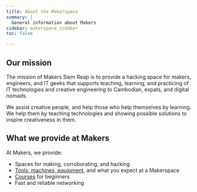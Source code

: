 ```yaml
---
title: About the Makerspace
summary: |
  General information about Makers
sidebar: makerspace_sidebar
toc: false

---
```


## Our mission

The mission of Makers Siem Reap is to provide a hacking space for makers,
engineers, and IT geeks that supports teaching, learning, and practicing of
IT technologies and creative engineering to Cambodian, expats, and digital
nomads.

We assist creative people, and help those who help themselves by learning. We
help them by teaching technologies and showing possible solutions to inspire
creativeness in them.

## What we provide at Makers

At Makers, we provide:

- Spaces for making, corroborating, and hacking
- [Tools, machines, equipment](../tools/), and what you expect at a Makerspace
- [Courses](../courses/) for beginners
- Fast and reliable networking
